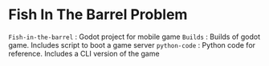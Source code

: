 # Fish In The Barrel Problem

`Fish-in-the-barrel`    : Godot project for mobile game
`Builds`                : Builds of godot game. Includes script to boot a game server
`python-code`           : Python code for reference. Includes a CLI version of the game